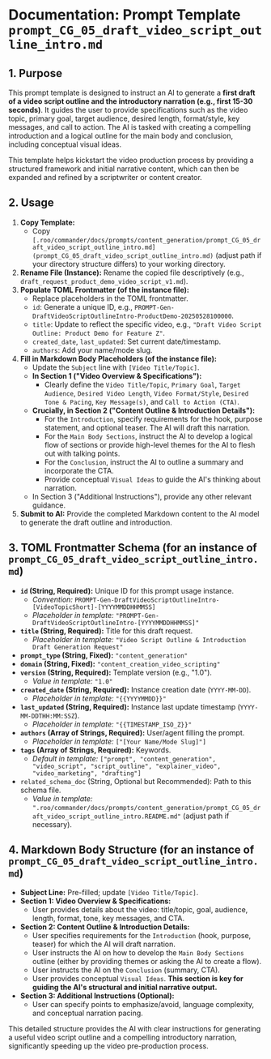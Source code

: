 # Documentation: Prompt Template `prompt_CG_05_draft_video_script_outline_intro.md`

## 1. Purpose

This prompt template is designed to instruct an AI to generate a **first draft of a video script outline and the introductory narration (e.g., first 15-30 seconds)**. It guides the user to provide specifications such as the video topic, primary goal, target audience, desired length, format/style, key messages, and call to action. The AI is tasked with creating a compelling introduction and a logical outline for the main body and conclusion, including conceptual visual ideas.

This template helps kickstart the video production process by providing a structured framework and initial narrative content, which can then be expanded and refined by a scriptwriter or content creator.

## 2. Usage

1.  **Copy Template:**
    *   Copy `[.roo/commander/docs/prompts/content_generation/prompt_CG_05_draft_video_script_outline_intro.md](prompt_CG_05_draft_video_script_outline_intro.md)` (adjust path if your directory structure differs) to your working directory.
2.  **Rename File (Instance):** Rename the copied file descriptively (e.g., `draft_request_product_demo_video_script_v1.md`).
3.  **Populate TOML Frontmatter (of the instance file):**
    *   Replace placeholders in the TOML frontmatter.
    *   `id`: Generate a unique ID, e.g., `PROMPT-Gen-DraftVideoScriptOutlineIntro-ProductDemo-20250528100000`.
    *   `title`: Update to reflect the specific video, e.g., `"Draft Video Script Outline: Product Demo for Feature Z"`.
    *   `created_date`, `last_updated`: Set current date/timestamp.
    *   `authors`: Add your name/mode slug.
4.  **Fill in Markdown Body Placeholders (of the instance file):**
    *   Update the `Subject` line with `[Video Title/Topic]`.
    *   **In Section 1 ("Video Overview & Specifications"):**
        *   Clearly define the `Video Title/Topic`, `Primary Goal`, `Target Audience`, `Desired Video Length`, `Video Format/Style`, `Desired Tone & Pacing`, `Key Message(s)`, and `Call to Action (CTA)`.
    *   **Crucially, in Section 2 ("Content Outline & Introduction Details"):**
        *   For the `Introduction`, specify requirements for the hook, purpose statement, and optional teaser. The AI will draft this narration.
        *   For the `Main Body Sections`, instruct the AI to develop a logical flow of sections or provide high-level themes for the AI to flesh out with talking points.
        *   For the `Conclusion`, instruct the AI to outline a summary and incorporate the CTA.
        *   Provide conceptual `Visual Ideas` to guide the AI's thinking about narration.
    *   In Section 3 ("Additional Instructions"), provide any other relevant guidance.
5.  **Submit to AI:** Provide the completed Markdown content to the AI model to generate the draft outline and introduction.

## 3. TOML Frontmatter Schema (for an instance of `prompt_CG_05_draft_video_script_outline_intro.md`)

*   **`id` (String, Required):** Unique ID for this prompt usage instance.
    *   *Convention:* `PROMPT-Gen-DraftVideoScriptOutlineIntro-[VideoTopicShort]-[YYYYMMDDHHMMSS]`
    *   *Placeholder in template:* `"PROMPT-Gen-DraftVideoScriptOutlineIntro-[YYYYMMDDHHMMSS]"`
*   **`title` (String, Required):** Title for this draft request.
    *   *Placeholder in template:* `"Video Script Outline & Introduction Draft Generation Request"`
*   **`prompt_type` (String, Fixed):** `"content_generation"`
*   **`domain` (String, Fixed):** `"content_creation_video_scripting"`
*   **`version` (String, Required):** Template version (e.g., "1.0").
    *   *Value in template:* `"1.0"`
*   **`created_date` (String, Required):** Instance creation date (`YYYY-MM-DD`).
    *   *Placeholder in template:* `"{{YYYYMMDD}}"`
*   **`last_updated` (String, Required):** Instance last update timestamp (`YYYY-MM-DDTHH:MM:SSZ`).
    *   *Placeholder in template:* `"{{TIMESTAMP_ISO_Z}}"`
*   **`authors` (Array of Strings, Required):** User/agent filling the prompt.
    *   *Placeholder in template:* `["[Your Name/Mode Slug]"]`
*   **`tags` (Array of Strings, Required):** Keywords.
    *   *Default in template:* `["prompt", "content_generation", "video_script", "script_outline", "explainer_video", "video_marketing", "drafting"]`
*   `related_schema_doc` (String, Optional but Recommended): Path to this schema file.
    *   *Value in template:* `".roo/commander/docs/prompts/content_generation/prompt_CG_05_draft_video_script_outline_intro.README.md"` (adjust path if necessary).

## 4. Markdown Body Structure (for an instance of `prompt_CG_05_draft_video_script_outline_intro.md`)

*   **Subject Line:** Pre-filled; update `[Video Title/Topic]`.
*   **Section 1: Video Overview & Specifications:**
    *   User provides details about the video: title/topic, goal, audience, length, format, tone, key messages, and CTA.
*   **Section 2: Content Outline & Introduction Details:**
    *   User specifies requirements for the `Introduction` (hook, purpose, teaser) for which the AI will draft narration.
    *   User instructs the AI on how to develop the `Main Body Sections` outline (either by providing themes or asking the AI to create a flow).
    *   User instructs the AI on the `Conclusion` (summary, CTA).
    *   User provides conceptual `Visual Ideas`.
    **This section is key for guiding the AI's structural and initial narrative output.**
*   **Section 3: Additional Instructions (Optional):**
    *   User can specify points to emphasize/avoid, language complexity, and conceptual narration pacing.

This detailed structure provides the AI with clear instructions for generating a useful video script outline and a compelling introductory narration, significantly speeding up the video pre-production process.